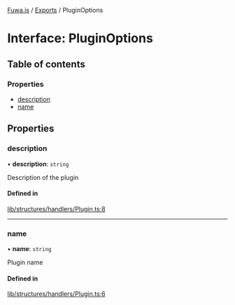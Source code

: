 [Fuwa.js](../README.md) / [Exports](../modules.md) / PluginOptions

# Interface: PluginOptions

## Table of contents

### Properties

- [description](PluginOptions.md#description)
- [name](PluginOptions.md#name)

## Properties

### description

• **description**: `string`

Description of the plugin

#### Defined in

[lib/structures/handlers/Plugin.ts:8](https://github.com/fuwajs/fuwa.js/blob/b00913c/src/lib/structures/handlers/Plugin.ts#L8)

___

### name

• **name**: `string`

Plugin name

#### Defined in

[lib/structures/handlers/Plugin.ts:6](https://github.com/fuwajs/fuwa.js/blob/b00913c/src/lib/structures/handlers/Plugin.ts#L6)

